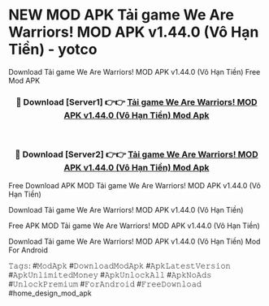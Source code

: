 # NEW MOD APK Tải game We Are Warriors! MOD APK v1.44.0 (Vô Hạn Tiền) - yotco
Download Tải game We Are Warriors! MOD APK v1.44.0 (Vô Hạn Tiền) Free Mod APK

<div align="center">
<h3>🔴 Download [Server1] 👉👉 <a href="https://apk-comot.site?title=Tải_game_We_Are_Warriors!_MOD_APK_v1.44.0_(Vô_Hạn_Tiền)">Tải game We Are Warriors! MOD APK v1.44.0 (Vô Hạn Tiền) Mod Apk</a></h3><br>

<h3>🔴 Download [Server2] 👉👉 <a href="https://apk-comot.site?title=Tải_game_We_Are_Warriors!_MOD_APK_v1.44.0_(Vô_Hạn_Tiền)">Tải game We Are Warriors! MOD APK v1.44.0 (Vô Hạn Tiền) Mod Apk</a></h3>
</div>


Free Download APK MOD Tải game We Are Warriors! MOD APK v1.44.0 (Vô Hạn Tiền)

Download Tải game We Are Warriors! MOD APK v1.44.0 (Vô Hạn Tiền) 

Free APK MOD Tải game We Are Warriors! MOD APK v1.44.0 (Vô Hạn Tiền) 

Download Tải game We Are Warriors! MOD APK v1.44.0 (Vô Hạn Tiền) Mod For Android

𝚃𝚊𝚐𝚜: #𝙼𝚘𝚍𝙰𝚙𝚔 #𝙳𝚘𝚠𝚗𝚕𝚘𝚊𝚍𝙼𝚘𝚍𝙰𝚙𝚔 #𝙰𝚙𝚔𝙻𝚊𝚝𝚎𝚜𝚝𝚅𝚎𝚛𝚜𝚒𝚘𝚗 #𝙰𝚙𝚔𝚄𝚗𝚕𝚒𝚖𝚒𝚝𝚎𝚍𝙼𝚘𝚗𝚎𝚢 #𝙰𝚙𝚔𝚄𝚗𝚕𝚘𝚌𝚔𝙰𝚕𝚕 #𝙰𝚙𝚔𝙽𝚘𝙰𝚍𝚜 #𝚄𝚗𝚕𝚘𝚌𝚔𝙿𝚛𝚎𝚖𝚒𝚞𝚖 #𝙵𝚘𝚛𝙰𝚗𝚍𝚛𝚘𝚒𝚍 #𝙵𝚛𝚎𝚎𝙳𝚘𝚠𝚗𝚕𝚘𝚊𝚍 #home_design_mod_apk